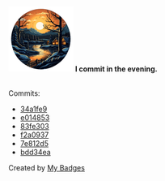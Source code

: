 <img src="https://github.com/my-badges/my-badges/blob/master/badges/time-of-commit/evening-commits.png?raw=true" alt="I commit in the evening." title="I commit in the evening." width="128">
<strong>I commit in the evening.</strong>
<br><br>

Commits:

- <a href="https://github.com/Abirdcfly/npm-show/commit/34a1fe91e32f5777a27ef680332b97a48f840b61">34a1fe9</a>
- <a href="https://github.com/Abirdcfly/npm-show/commit/e01485327fa80b97fb266451d2c65b58dc3ad420">e014853</a>
- <a href="https://github.com/Abirdcfly/npm-show/commit/83fe303e4ea17a47ac542ac13a4f617ca4bcca6f">83fe303</a>
- <a href="https://github.com/Abirdcfly/npm-show/commit/f2a0937357be5e572867240879e5c2e94f27b823">f2a0937</a>
- <a href="https://github.com/Abirdcfly/npm-show/commit/7e812d5a6f8572ac3910f01f8e03eea6af562c9f">7e812d5</a>
- <a href="https://github.com/Abirdcfly/npm-show/commit/bdd34ea24eb60b3c822db382b94349037977c5f4">bdd34ea</a>


Created by <a href="https://github.com/my-badges/my-badges">My Badges</a>